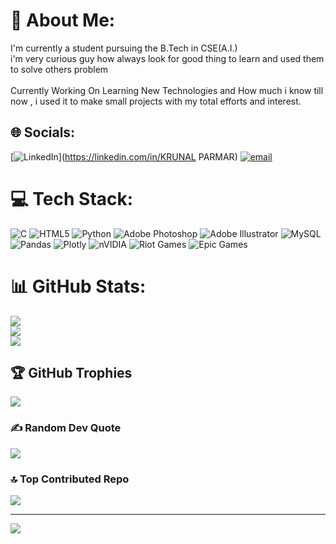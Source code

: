 # 💫 About Me:
I'm currently a student pursuing the B.Tech in CSE(A.I.) <br>i'm very curious guy how always look for good thing to learn and used them to solve others problem<br><br>Currently Working On Learning New Technologies and How much i know till now , i used it to make small projects with my total efforts and interest.<br>


## 🌐 Socials:
[![LinkedIn](https://img.shields.io/badge/LinkedIn-%230077B5.svg?logo=linkedin&logoColor=white)](https://linkedin.com/in/KRUNAL PARMAR) [![email](https://img.shields.io/badge/Email-D14836?logo=gmail&logoColor=white)](mailto:parmarkrunal1805@gmail.com) 

# 💻 Tech Stack:
![C](https://img.shields.io/badge/c-%2300599C.svg?style=plastic&logo=c&logoColor=white) ![HTML5](https://img.shields.io/badge/html5-%23E34F26.svg?style=plastic&logo=html5&logoColor=white) ![Python](https://img.shields.io/badge/python-3670A0?style=plastic&logo=python&logoColor=ffdd54) ![Adobe Photoshop](https://img.shields.io/badge/adobe%20photoshop-%2331A8FF.svg?style=plastic&logo=adobe%20photoshop&logoColor=white) ![Adobe Illustrator](https://img.shields.io/badge/adobe%20illustrator-%23FF9A00.svg?style=plastic&logo=adobe%20illustrator&logoColor=white) ![MySQL](https://img.shields.io/badge/mysql-4479A1.svg?style=plastic&logo=mysql&logoColor=white) ![Pandas](https://img.shields.io/badge/pandas-%23150458.svg?style=plastic&logo=pandas&logoColor=white) ![Plotly](https://img.shields.io/badge/Plotly-%233F4F75.svg?style=plastic&logo=plotly&logoColor=white) ![nVIDIA](https://img.shields.io/badge/nVIDIA-%2376B900.svg?style=plastic&logo=nVIDIA&logoColor=white) ![Riot Games](https://img.shields.io/badge/riotgames-D32936.svg?style=plastic&logo=riotgames&logoColor=white) ![Epic Games](https://img.shields.io/badge/epicgames-%23313131.svg?style=plastic&logo=epicgames&logoColor=white)
# 📊 GitHub Stats:
![](https://github-readme-stats.vercel.app/api?username=KRUMER2023&theme=dark&hide_border=false&include_all_commits=false&count_private=false)<br/>
![](https://github-readme-streak-stats.herokuapp.com/?user=KRUMER2023&theme=dark&hide_border=false)<br/>
![](https://github-readme-stats.vercel.app/api/top-langs/?username=KRUMER2023&theme=dark&hide_border=false&include_all_commits=false&count_private=false&layout=compact)

## 🏆 GitHub Trophies
![](https://github-profile-trophy.vercel.app/?username=KRUMER2023&theme=radical&no-frame=false&no-bg=true&margin-w=4)

### ✍️ Random Dev Quote
![](https://quotes-github-readme.vercel.app/api?type=horizontal&theme=tokyonight)

### 🔝 Top Contributed Repo
![](https://github-contributor-stats.vercel.app/api?username=KRUMER2023&limit=5&theme=dark&combine_all_yearly_contributions=true)

---
[![](https://visitcount.itsvg.in/api?id=KRUMER2023&icon=4&color=6)](https://visitcount.itsvg.in)

<!-- Proudly created with GPRM ( https://gprm.itsvg.in ) -->
